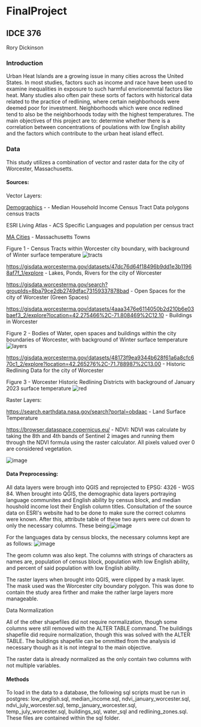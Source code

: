 # FinalProject
## IDCE 376
Rory Dickinson

### Introduction
Urban Heat Islands are a growing issue in many cities across the United States. In most studies, factors such as income and race have been used to examine inequalities in exposure to such harmful envrionemntal factors like heat. Many studies also often pair these sorts of factors with historical data related to the practice of redlining, where certain neighborhoods were deemed poor for investment. Neighborhoods which were once redlined tend to also be the neighborhoods today with the highest temperatures. 
The main objectives of this project are to: determine whether there is a correlation between concentrations of poulations with low English ability and the factors which contribute to the urban heat island effect.

### Data

This study utilizes a combination of vector and raster data for the city of Worcester, Massachusetts.

#### Sources:
Vector Layers:

[Demographics](https://coronavirus-resources.esri.com/datasets/esri::county-28/explore?location=33.307776%2C-119.918825%2C4.00) - - Median Household Income Census Tract Data polygons census tracts

ESRI Living Atlas - ACS Specific Languages and population per census tract

[MA Cities](https://www.mass.gov/info-details/massgis-data-2020-us-census-towns) - Massachusetts Towns

Figure 1 - Census Tracts within Worcester city boundary, with background of Winter surface temperature
![tracts](https://github.com/RoryCSCI120/FinalProject/assets/131007848/bb5a5fa1-55ce-453b-a775-c2f9a4e5d56e)

https://gisdata.worcesterma.gov/datasets/47dc76d64f18496b9dd1e3b11968af7f_1/explore - Lakes, Ponds, Rivers for the city of Worcester

https://gisdata.worcesterma.gov/search?groupIds=8ba79ce2db2749dfac73159337878bad - Open Spaces for the city of Worcester (Green Spaces)

https://gisdata.worcesterma.gov/datasets/4aaa3476e6114050b2d210b6e03baef3_2/explore?location=42.275466%2C-71.808469%2C12.10 - Buildings in Worcester

Figure 2 - Bodies of Water, open spaces and buildings within the city boundaries of Worcester, with background of Winter surface temperature
![layers](https://github.com/RoryCSCI120/FinalProject/assets/131007848/e31d158e-7fc0-476e-9ed8-84a9ee6a5303)

https://gisdata.worcesterma.gov/datasets/48173f9ea9344b628f61a6a8cfc670c1_2/explore?location=42.265276%2C-71.788987%2C13.00 - Historic Redlining Data for the city of Worcester

Figure 3 - Worcester Historic Redlining Districts with background of January 2023 surface temperature
![red](https://github.com/RoryCSCI120/FinalProject/assets/131007848/2135ac69-2821-4bde-bef0-a69622f71f91)

Raster Layers:

https://search.earthdata.nasa.gov/search?portal=obdaac - Land Surface Temperature

https://browser.dataspace.copernicus.eu/ - NDVI: NDVI was calculate by taking the 8th and 4th bands of Sentinel 2 images and running them through the NDVI formula using the raster calculator. All pixels valued over 0 are considered vegetation.

![image](https://github.com/RoryCSCI120/FinalProject/assets/131007848/1e4bc298-1453-4463-86a3-945c98f1420f)

#### Data Preprocessing: 
All data layers were brough into QGIS and reprojected to EPSG: 4326 - WGS 84. When brought into QGIS, the demographic data layers portraying language communites and English ability by census block, and median houshold income lost their English column titles. Consultation of the source data on ESRI's website had to be done to make sure the correct columns were known. After this, attribute table of these two ayers were cut down to only the necessary columns. 
These being:![image](https://github.com/RoryCSCI120/FinalProject/assets/131007848/bbd53c49-e1f8-4a37-ad6e-524fcc1f8bac)

For the languages data by census blocks, the necessary columns kept are as follows: ![image](https://github.com/RoryCSCI120/FinalProject/assets/131007848/819c7991-b781-487d-b8f2-56a6ed241e6d)

The geom column was also kept. The columns with strings of characters as names are, population of census block, population with low English ability, and percent of said population with low English ability. 

The raster layers when brought into QGIS, were clipped by a mask layer. The mask used was the Worcester city boundary polygon. This was done to contain the study area firther and make the rather large layers more manageable.

Data Normalization

All of the other shapefiles did not require normalization, though some columns were still removed with the ALTER TABLE command. The buildings shapefile did require normalization, though this was solved with the ALTER TABLE. The buildings shapefile can be ommitted from the analysis id necessary though as it is not integral to the main objective.

The raster data is already normalized as the only contain two columns with not multiple variables.

#### Methods
To load in the data to a database, the following sql scripts must be run in postgres: low_english.sql, median_income.sql, ndvi_january_worcester.sql, ndvi_july_worcester.sql, temp_january_worcester.sql, temp_july_worcester.sql, buildings_sql, water_sql and redlining_zones.sql. These files are contained within the sql folder.






